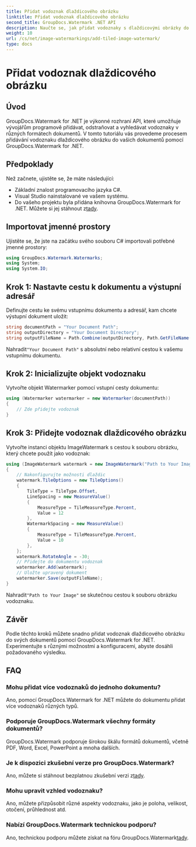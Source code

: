 ```yaml
---
title: Přidat vodoznak dlaždicového obrázku
linktitle: Přidat vodoznak dlaždicového obrázku
second_title: GroupDocs.Watermark .NET API
description: Naučte se, jak přidat vodoznaky s dlaždicovými obrázky do vašich dokumentů pomocí GroupDocs.Watermark for .NET. Snadné, efektivní a přizpůsobitelné.
weight: 10
url: /cs/net/image-watermarkings/add-tiled-image-watermark/
type: docs
---
```

# Přidat vodoznak dlaždicového obrázku

## Úvod
GroupDocs.Watermark for .NET je výkonné rozhraní API, které umožňuje vývojářům programově přidávat, odstraňovat a vyhledávat vodoznaky v různých formátech dokumentů. V tomto tutoriálu vás provedeme procesem přidávání vodoznaku dlaždicového obrázku do vašich dokumentů pomocí GroupDocs.Watermark for .NET.
## Předpoklady
Než začnete, ujistěte se, že máte následující:
- Základní znalost programovacího jazyka C#.
- Visual Studio nainstalované ve vašem systému.
- Do vašeho projektu byla přidána knihovna GroupDocs.Watermark for .NET. Můžete si jej stáhnout z[tady](https://releases.groupdocs.com/Watermark/net/).

## Importovat jmenné prostory
Ujistěte se, že jste na začátku svého souboru C# importovali potřebné jmenné prostory:
```csharp
using GroupDocs.Watermark.Watermarks;
using System;
using System.IO;
```
## Krok 1: Nastavte cestu k dokumentu a výstupní adresář
Definujte cestu ke svému vstupnímu dokumentu a adresář, kam chcete výstupní dokument uložit:
```csharp
string documentPath = "Your Document Path";
string outputDirectory = "Your Document Directory";
string outputFileName = Path.Combine(outputDirectory, Path.GetFileName(documentPath));
```
 Nahradit`"Your Document Path"` s absolutní nebo relativní cestou k vašemu vstupnímu dokumentu.
## Krok 2: Inicializujte objekt vodoznaku
Vytvořte objekt Watermarker pomocí vstupní cesty dokumentu:
```csharp
using (Watermarker watermarker = new Watermarker(documentPath))
{
    // Zde přidejte vodoznak
}
```
## Krok 3: Přidejte vodoznak dlaždicového obrázku
Vytvořte instanci objektu ImageWatermark s cestou k souboru obrázku, který chcete použít jako vodoznak:
```csharp
using (ImageWatermark watermark = new ImageWatermark("Path to Your Image"))
{
    // Nakonfigurujte možnosti dlaždic
    watermark.TileOptions = new TileOptions()
    {
        TileType = TileType.Offset,
        LineSpacing = new MeasureValue()
        {
            MeasureType = TileMeasureType.Percent,
            Value = 12
        },
        WatermarkSpacing = new MeasureValue()
        {
            MeasureType = TileMeasureType.Percent,
            Value = 10
        },
    };
    watermark.RotateAngle = -30;
    // Přidejte do dokumentu vodoznak
    watermarker.Add(watermark);
    // Uložte upravený dokument
    watermarker.Save(outputFileName);
}
```
 Nahradit`"Path to Your Image"` se skutečnou cestou k souboru obrázku vodoznaku.

## Závěr
Podle těchto kroků můžete snadno přidat vodoznak dlaždicového obrázku do svých dokumentů pomocí GroupDocs.Watermark for .NET. Experimentujte s různými možnostmi a konfiguracemi, abyste dosáhli požadovaného výsledku.
## FAQ
### Mohu přidat více vodoznaků do jednoho dokumentu?
Ano, pomocí GroupDocs.Watermark for .NET můžete do dokumentu přidat více vodoznaků různých typů.
### Podporuje GroupDocs.Watermark všechny formáty dokumentů?
GroupDocs.Watermark podporuje širokou škálu formátů dokumentů, včetně PDF, Word, Excel, PowerPoint a mnoha dalších.
### Je k dispozici zkušební verze pro GroupDocs.Watermark?
 Ano, můžete si stáhnout bezplatnou zkušební verzi z[tady](https://releases.groupdocs.com/).
### Mohu upravit vzhled vodoznaku?
Ano, můžete přizpůsobit různé aspekty vodoznaku, jako je poloha, velikost, otočení, průhlednost atd.
### Nabízí GroupDocs.Watermark technickou podporu?
 Ano, technickou podporu můžete získat na fóru GroupDocs.Watermark[tady](https://forum.groupdocs.com/c/watermark/19).